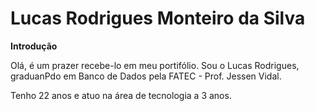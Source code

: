 # Lucas Rodrigues Monteiro da Silva

**Introdução**

Olá, é um prazer recebe-lo em meu portifólio. Sou o Lucas Rodrigues, graduanPdo em Banco de Dados pela FATEC - Prof. Jessen Vidal.

Tenho 22 anos e atuo na área de tecnologia a 3 anos. 


